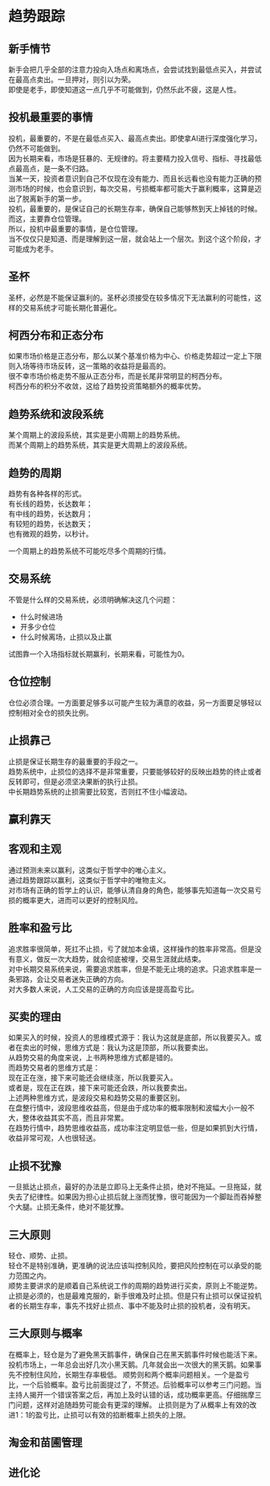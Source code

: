 # 趋势跟踪

## 新手情节
新手会把几乎全部的注意力投向入场点和离场点，会尝试找到最低点买入，并尝试在最高点卖出。一旦押对，则引以为荣。  
即使是老手，即使知道这一点几乎不可能做到，仍然乐此不疲，这是人性。    

## 投机最重要的事情
投机，最重要的，不是在最低点买入、最高点卖出。即使拿AI进行深度强化学习，仍然不可能做到。    
因为长期来看，市场是狂暴的、无规律的。将主要精力投入信号、指标、寻找最低点最高点，是一条不归路。    
当某一天，投资者意识到自己不仅现在没有能力、而且长远看也没有能力正确的预测市场的时候，也会意识到，每次交易，亏损概率都可能大于赢利概率，这算是迈出了脱离新手的第一步。    
投机，最重要的，是保证自己的长期生存率，确保自己能够熬到天上掉钱的时候。而这，主要靠仓位管理。     
所以，投机中最重要的事情，是仓位管理。   
当不仅仅只是知道、而是理解到这一层，就会站上一个层次。到这个这个阶段，才可能成为老手。    

## 圣杯
圣杯，必然是不能保证赢利的。圣杯必须接受在较多情况下无法赢利的可能性，这样的交易系统才可能长期化普遍化。  

## 柯西分布和正态分布
如果市场价格是正态分布，那么以某个基准价格为中心、价格走势超过一定上下限则入场等待市场反转，这一策略的收益将是最高的。  
很不幸市场价格走势不服从正态分布，而是长尾非常明显的柯西分布。  
柯西分布的积分不收敛，这给了趋势投资策略额外的概率优势。

## 趋势系统和波段系统
某个周期上的波段系统，其实是更小周期上的趋势系统。  
而某个周期上的趋势系统，其实是更大周期上的波段系统。

## 趋势的周期
趋势有各种各样的形式。  
有长线的趋势，长达数年；  
有中线的趋势，长达数月；  
有较短的趋势，长达数天；  
也有微观的趋势，以秒计。   

一个周期上的趋势系统不可能吃尽多个周期的行情。

## 交易系统
不管是什么样的交易系统，必须明确解决这几个问题：
* 什么时候进场
* 开多少仓位
* 什么时候离场，止损以及止赢    

试图靠一个入场指标就长期赢利，长期来看，可能性为0。

## 仓位控制
仓位必须合理。一方面要足够多以可能产生较为满意的收益，另一方面要足够轻以控制相对全仓的损失比例。

## 止损靠己
止损是保证长期生存的最重要的手段之一。     
趋势系统中，止损位的选择不是非常重要，只要能够较好的反映出趋势的终止或者反转即可，但是必须坚决果断的执行止损。    
中长期趋势系统的止损需要比较宽，否则扛不住小幅波动。    

## 赢利靠天

## 客观和主观
通过预测未来以赢利，这类似于哲学中的唯心主义。    
通过趋势跟踪以赢利，这类似于哲学中的唯物主义。    
对市场有正确的哲学上的认识，能够认清自身的角色，能够事先知道每一次交易亏损的概率更大，进而可以更好的控制风险。

## 胜率和盈亏比
追求胜率很简单，死扛不止损，亏了就加本金填，这样操作的胜率非常高。但是没有意义，做反一次大趋势，就会彻底被埋，交易生涯就此结束。    
对中长期交易系统来说，需要追求胜率，但是不能无止境的追求。只追求胜率是一条邪路，会让交易者迷失正确的方向。    
对大多数人来说，人工交易的正确的方向应该是提高盈亏比。

## 买卖的理由
如果买入的时候，投资人的思维模式源于：我认为这就是底部，所以我要买入。或者在卖出的时候，思维方式是：我认为这是顶部，所以我要卖出。  
从趋势交易的角度来说，上书两种思维方式都是错的。  
而趋势交易者的思维方式是：  
现在正在涨，接下来可能还会继续涨，所以我要买入。  
或者是，现在正在跌，接下来可能还会跌，所以我要卖出。  
上述两种思维方式，是波段交易和趋势交易的重要区别。  
在盘整行情中，波段思维收益高，但是由于成功率的概率限制和波幅大小一般不大，整体收益其实不高，而且非常累。  
在趋势行情中，趋势思维收益高，成功率注定明显低一些，但是如果抓到大行情，收益非常可观，人也很轻送。  

## 止损不犹豫
一旦抵达止损点，最好的办法是立即马上无条件止损，绝对不拖延。一旦拖延，就失去了纪律性。如果因为担心止损后就上涨而犹豫，很可能因为一个脚趾而吞掉整个大腿。止损无条件，绝对不能犹豫。

## 三大原则
轻仓、顺势、止损。  
轻仓不是特别准确，更准确的说法应该叫控制风险，要把风险控制在可以承受的能力范围之内。  
顺势主要讲求的是顺着自己系统说工作的周期的趋势进行买卖，原则上不能逆势。  
止损是必须的，也是最难克服的，新手很难及时止损。但是只有止损可以保证投机者的长期生存率，事先不找好止损点、事中不能及时止损的投机者，没有明天。  

## 三大原则与概率
在概率上，轻仓是为了避免黑天鹅事件，确保自己在黑天鹅事件时候也能活下来。投机市场上，一年总会出好几次小黑天鹅。几年就会出一次很大的黑天鹅。如果事先不控制住风险，长期生存率极低。
顺势则和两个概率问题相关。一个是盈亏比，一个后验概率。盈亏比前面提过了，不赘述。后验概率可以参考三门问题。当主持人揭开一个错误答案之后，再加上及时认错的话，成功概率更高。仔细揣摩三门问题，这样对追随趋势可能会有更深的理解。
止损则是为了从概率上有效的改进1：1的盈亏比，止损可以有效的掐断概率上损失的上限。

## 淘金和苗圃管理
## 进化论
